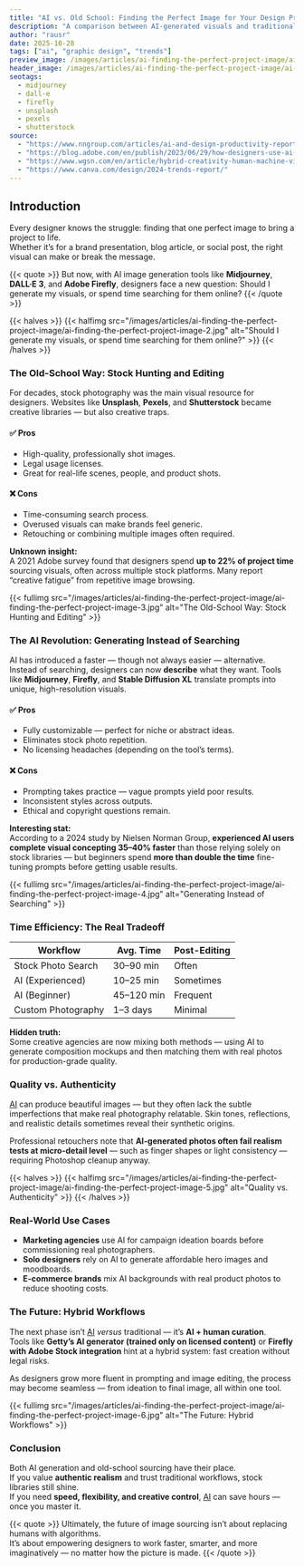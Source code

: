 ```yaml
---
title: "AI vs. Old School: Finding the Perfect Image for Your Design Project"
description: "A comparison between AI-generated visuals and traditional image sourcing — which method saves more time, and which delivers the better creative control?"
author: "rausr"
date: 2025-10-28
tags: ["ai", "graphic design", "trends"]
preview_image: /images/articles/ai-finding-the-perfect-project-image/ai-finding-the-perfect-project-image-7.jpg
header_image: /images/articles/ai-finding-the-perfect-project-image/ai-finding-the-perfect-project-image-1.jpg
seotags:
  - midjourney
  - dall-e
  - firefly
  - unsplash
  - pexels
  - shutterstock
source:
  - "https://www.nngroup.com/articles/ai-and-design-productivity-report/"
  - "https://blog.adobe.com/en/publish/2023/06/29/how-designers-use-ai-and-stock-tools"
  - "https://www.wgsn.com/en/article/hybrid-creativity-human-machine-visual-workflows"
  - "https://www.canva.com/design/2024-trends-report/"
---
```


## Introduction

Every designer knows the struggle: finding that one perfect image to bring a project to life.  
Whether it’s for a brand presentation, blog article, or social post, the right visual can make or break the message.  

{{< quote >}}
But now, with AI image generation tools like **Midjourney**, **DALL·E 3**, and **Adobe Firefly**, designers face a new question: Should I generate my visuals, or spend time searching for them online?
{{< /quote >}}


{{< halves >}}
{{< halfimg src="/images/articles/ai-finding-the-perfect-project-image/ai-finding-the-perfect-project-image-2.jpg" alt="Should I generate my visuals, or spend time searching for them online?" >}}
{{< /halves >}}


### The Old-School Way: Stock Hunting and Editing

For decades, stock photography was the main visual resource for designers. Websites like **Unsplash**, **Pexels**, and **Shutterstock** became creative libraries — but also creative traps.

#### ✅ Pros
- High-quality, professionally shot images.
- Legal usage licenses.
- Great for real-life scenes, people, and product shots.

#### ❌ Cons
- Time-consuming search process.
- Overused visuals can make brands feel generic.
- Retouching or combining multiple images often required.

**Unknown insight:**  
A 2021 Adobe survey found that designers spend **up to 22% of project time** sourcing visuals, often across multiple stock platforms. Many report “creative fatigue” from repetitive image browsing.

{{< fullimg src="/images/articles/ai-finding-the-perfect-project-image/ai-finding-the-perfect-project-image-3.jpg" alt="The Old-School Way: Stock Hunting and Editing" >}}


### The AI Revolution: Generating Instead of Searching

AI has introduced a faster — though not always easier — alternative. Instead of searching, designers can now **describe** what they want. Tools like **Midjourney**, **Firefly**, and **Stable Diffusion XL** translate prompts into unique, high-resolution visuals.

#### ✅ Pros
- Fully customizable — perfect for niche or abstract ideas.
- Eliminates stock photo repetition.
- No licensing headaches (depending on the tool’s terms).

#### ❌ Cons
- Prompting takes practice — vague prompts yield poor results.
- Inconsistent styles across outputs.
- Ethical and copyright questions remain.

**Interesting stat:**  
According to a 2024 study by Nielsen Norman Group, **experienced AI users complete visual concepting 35–40% faster** than those relying solely on stock libraries — but beginners spend **more than double the time** fine-tuning prompts before getting usable results.

{{< fullimg src="/images/articles/ai-finding-the-perfect-project-image/ai-finding-the-perfect-project-image-4.jpg" alt="Generating Instead of Searching" >}}


### Time Efficiency: The Real Tradeoff

| Workflow | Avg. Time | Post-Editing |
|-----------|------------|---------------|
| Stock Photo Search | 30–90 min | Often |
| AI (Experienced) | 10–25 min | Sometimes |
| AI (Beginner) | 45–120 min | Frequent |
| Custom Photography | 1–3 days | Minimal |

**Hidden truth:**  
Some creative agencies are now mixing both methods — using AI to generate composition mockups and then matching them with real photos for production-grade quality.



### Quality vs. Authenticity

[AI](/search/?q=ai/) can produce beautiful images — but they often lack the subtle imperfections that make real photography relatable. Skin tones, reflections, and realistic details sometimes reveal their synthetic origins.

Professional retouchers note that **AI-generated photos often fail realism tests at micro-detail level** — such as finger shapes or light consistency — requiring Photoshop cleanup anyway.

{{< halves >}}
{{< halfimg src="/images/articles/ai-finding-the-perfect-project-image/ai-finding-the-perfect-project-image-5.jpg" alt="Quality vs. Authenticity" >}}
{{< /halves >}}


### Real-World Use Cases

- **Marketing agencies** use AI for campaign ideation boards before commissioning real photographers.  
- **Solo designers** rely on AI to generate affordable hero images and moodboards.  
- **E-commerce brands** mix AI backgrounds with real product photos to reduce shooting costs.


### The Future: Hybrid Workflows

The next phase isn’t [AI](/search/?q=ai/) *versus* traditional — it’s **AI + human curation**.  
Tools like **Getty’s AI generator (trained only on licensed content)** or **Firefly with Adobe Stock integration** hint at a hybrid system: fast creation without legal risks.

As designers grow more fluent in prompting and image editing, the process may become seamless — from ideation to final image, all within one tool.

{{< fullimg src="/images/articles/ai-finding-the-perfect-project-image/ai-finding-the-perfect-project-image-6.jpg" alt="The Future: Hybrid Workflows" >}}

### Conclusion

Both AI generation and old-school sourcing have their place.  
If you value **authentic realism** and trust traditional workflows, stock libraries still shine.  
If you need **speed, flexibility, and creative control**, [AI](/search/?q=ai/) can save hours — once you master it.

{{< quote >}}
Ultimately, the future of image sourcing isn’t about replacing humans with algorithms.  
It’s about empowering designers to work faster, smarter, and more imaginatively — no matter how the picture is made.
{{< /quote >}}
